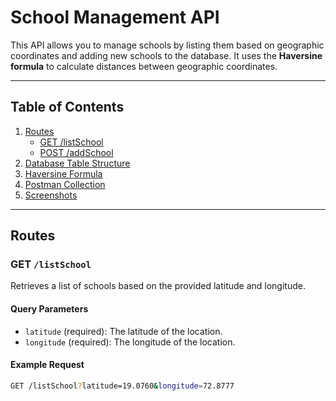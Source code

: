 # School Management API

This API allows you to manage schools by listing them based on geographic coordinates and adding new schools to the database. It uses the **Haversine formula** to calculate distances between geographic coordinates.

---

## Table of Contents
1. [Routes](#routes)
   - [GET /listSchool](#get-listschool)
   - [POST /addSchool](#post-addschool)
2. [Database Table Structure](#database-table-structure)
3. [Haversine Formula](#haversine-formula)
4. [Postman Collection](#postman-collection)
5. [Screenshots](#screenshots)

---

## Routes

### GET `/listSchool`
Retrieves a list of schools based on the provided latitude and longitude.

#### Query Parameters
- `latitude` (required): The latitude of the location.
- `longitude` (required): The longitude of the location.

#### Example Request
```bash
GET /listSchool?latitude=19.0760&longitude=72.8777
